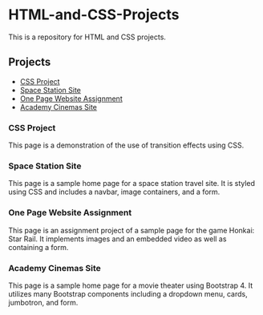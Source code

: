 # HTML-and-CSS-Projects
This is a repository for HTML and CSS projects.

## Projects
- [CSS Project](https://github.com/Game-Underscore/HTML-and-CSS-Projects/tree/main/CSS_Project)
- [Space Station Site](https://github.com/Game-Underscore/HTML-and-CSS-Projects/tree/main/Space_Station)
- [One Page Website Assignment](https://github.com/Game-Underscore/HTML-and-CSS-Projects/tree/main/One-Page%20Website)
- [Academy Cinemas Site](https://github.com/Game-Underscore/HTML-and-CSS-Projects/tree/main/bootstrap4_project)

### CSS Project

This page is a demonstration of the use of transition effects using CSS.

### Space Station Site

This page is a sample home page for a space station travel site. It is styled using CSS and includes a navbar, image containers, and a form.

### One Page Website Assignment

This page is an assignment project of a sample page for the game Honkai: Star Rail. It implements images and an embedded video as well as containing a form.

### Academy Cinemas Site

This page is a sample home page for a movie theater using Bootstrap 4. It utilizes many Bootstrap components including a dropdown menu, cards, jumbotron, and form.
